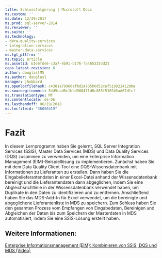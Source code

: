 ```yaml
---
title: Schlussfolgerung | Microsoft Docs
ms.custom: ''
ms.date: 12/29/2017
ms.prod: sql-server-2014
ms.reviewer: ''
ms.suite: ''
ms.technology:
- data-quality-services
- integration-services
- master-data-services
ms.tgt_pltfrm: ''
ms.topic: article
ms.assetid: b1e6fde6-c3a7-4b91-b176-fa465325dd21
caps.latest.revision: 6
author: douglaslMS
ms.author: douglasl
manager: jhubbard
ms.openlocfilehash: c4381a79966afbd2a705b0d52cef5199224129be
ms.sourcegitcommit: 5dd5cad0c1bbd308471d6c885f516948ad67dfcf
ms.translationtype: MT
ms.contentlocale: de-DE
ms.lasthandoff: 06/19/2018
ms.locfileid: "36060419"
---
```

# <a name="conclusion"></a>Fazit
  In diesem Lernprogramm haben Sie gelernt, SQL Server Integration Services (SSIS), Master Data Services (MDS) und Data Quality Services (DQS) zusammen zu verwenden, um eine Enterprise Information Management (EIM)-Beispiellösung zu implementieren. Zunächst haben Sie mit dem Data Quality Client-Tool eine DQS-Wissensdatenbank mit Informationen zu Lieferanten zu erstellen. Dann haben Sie die Eingabelieferantendaten in einer Excel-Datei anhand der Wissensdatenbank bereinigt und die Lieferantendaten dann abgeglichen, indem Sie eine Abgleichsrichtlinie in der Wissensdatenbank verwendet haben, um Duplikate in den Daten zu identifizieren und zu entfernen. Anschließend haben Sie das MDS-Add-In für Excel verwendet, um die bereinigte und abgeglichene Lieferantenliste in MDS zu speichern. Zum Schluss haben Sie den gesamten Prozess vom Empfangen von Eingabedaten, Bereinigen und Abgleichen der Daten bis zum Speichern der Masterdaten in MDS automatisiert, indem Sie eine SSIS-Lösung erstellt haben.  
  
## <a name="for-more-information"></a>Weitere Informationen:    
  
 [Enterprise Informationsmanagement (EIM): Kombinieren von SSIS, DQS und MDS (Video)](http://go.microsoft.com/fwlink/?LinkId=258672)  
  
  